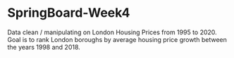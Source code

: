 # SpringBoard-Week4

Data clean / manipulating on London Housing Prices from 1995 to 2020. Goal is to rank London boroughs by average housing price growth between the years 1998 and 2018.

